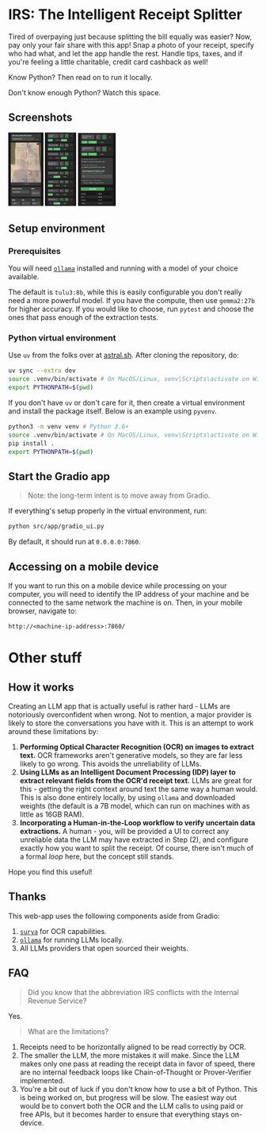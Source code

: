 # IRS: The Intelligent Receipt Splitter

Tired of overpaying just because splitting the bill equally was easier? Now, pay only your fair share with this app! Snap a photo of your receipt, specify who had what, and let the app handle the rest. Handle tips, taxes, and if you're feeling a little charitable, credit card cashback as well!

Know Python? Then read on to run it locally.

Don't know enough Python? Watch this space.

## Screenshots

<p float="left">
<img src="/assets/images/Screenshot_1.jpg" width=14%>
<img src="/assets/images/Screenshot_2.jpg" width=12.5%>
<img src="/assets/images/Screenshot_3.jpg" width=15%>
</p>

## Setup environment

### Prerequisites

You will need [`ollama`](https://ollama.com/) installed and running with a model of your choice available.

The default is `tulu3:8b`, while this is easily configurable you don't really need a more powerful model. If you have the compute, then use `gemma2:27b` for higher accuracy. If you would like to choose, run `pytest` and choose the ones that pass enough of the extraction tests.

### Python virtual environment

Use `uv` from the folks over at [astral.sh](https://github.com/astral-sh/uv). After cloning the repository, do:

```bash
uv sync --extra dev
source .venv/bin/activate # On MacOS/Linux, venv\Scripts\activate on Windows
export PYTHONPATH=$(pwd)
```

If you don't have `uv` or don't care for it, then create a virtual environment and install the package itself. Below is an example using `pyvenv`.

```bash
python3 -m venv venv # Python 3.6+
source .venv/bin/activate # On MacOS/Linux, venv\Scripts\activate on Windows
pip install .
export PYTHONPATH=$(pwd)
```

## Start the Gradio app

> Note: the long-term intent is to move away from Gradio.

If everything's setup properly in the virtual environment, run:

```bash
python src/app/gradio_ui.py
```

By default, it should run at `0.0.0.0:7860`.

## Accessing on a mobile device

If you want to run this on a mobile device while processing on your computer, you will need to identify the IP address of your machine and be connected to the same network the machine is on. Then, in your mobile browser, navigate to:

```commandline
http://<machine-ip-address>:7860/
```

# Other stuff

## How it works

Creating an LLM app that is actually useful is rather hard - LLMs are notoriously overconfident when wrong. Not to mention, a major provider is likely to store the conversations you have with it. This is an attempt to work around these limitations by:

1. **Performing Optical Character Recognition (OCR) on images to extract text.** OCR frameworks aren't generative models, so they are far less likely to go wrong. This avoids the unreliability of LLMs.
2. **Using LLMs as an Intelligent Document Processing (IDP) layer to extract relevant fields from the OCR'd receipt text.** LLMs are great for this - getting the right context around text the same way a human would. This is also done entirely locally, by using `ollama` and downloaded weights (the default is a 7B model, which can run on machines with as little as 16GB RAM).
3. **Incorporating a Human-in-the-Loop workflow to verify uncertain data extractions.** A human - you, will be provided a UI to correct any unreliable data the LLM may have extracted in Step (2), and configure exactly how you want to split the receipt. Of course, there isn't much of a formal *loop* here, but the concept still stands.

Hope you find this useful!

## Thanks

This web-app uses the following components aside from Gradio:

1. [`surya`](https://github.com/VikParuchuri/surya) for OCR capabilities.
2. [`ollama`](https://github.com/ollama/ollama) for running LLMs locally.
3. All LLMs providers that open sourced their weights.

## FAQ

> Did you know that the abbreviation IRS conflicts with the Internal Revenue Service?

Yes.

> What are the limitations?

1. Receipts need to be horizontally aligned to be read correctly by OCR.
2. The smaller the LLM, the more mistakes it will make. Since the LLM makes only one pass at reading the receipt data in favor of speed, there are no internal feedback loops like Chain-of-Thought or Prover-Verifier implemented.
3. You're a bit out of luck if you don't know how to use a bit of Python. This is being worked on, but progress will be slow. The easiest way out would be to convert both the OCR and the LLM calls to using paid or free APIs, but it becomes harder to ensure that everything stays on-device.
